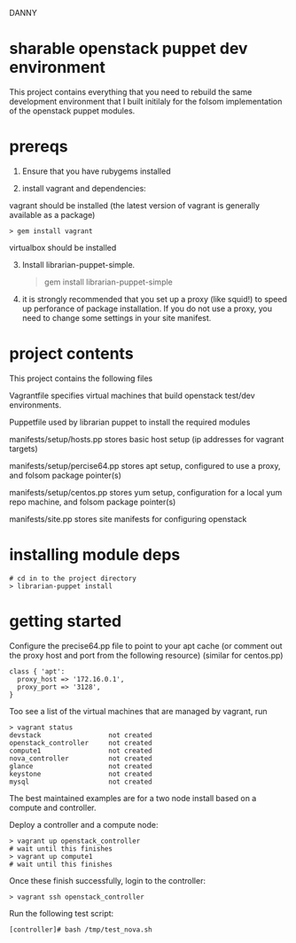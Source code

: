 DANNY
# sharable openstack puppet dev environment

This project contains everything that you need to rebuild the
same development environment that I built initilaly for the
folsom implementation of the openstack puppet modules.

# prereqs

1. Ensure that you have rubygems installed

2. install vagrant and dependencies:

vagrant should be installed (the latest version of vagrant is generally available as a package)

    > gem install vagrant

virtualbox should be installed

3. Install librarian-puppet-simple.

    > gem install librarian-puppet-simple

3. it is strongly recommended that you set up a proxy (like squid!) to speed up perforance
of package installation. If you do not use a proxy, you need to change some settings in
your site manifest.

# project contents

This project contains the following files

Vagrantfile
  specifies virtual machines that build openstack test/dev environments.

Puppetfile
  used by librarian puppet to install the required modules

manifests/setup/hosts.pp
  stores basic host setup (ip addresses for vagrant targets)

manifests/setup/percise64.pp
  stores apt setup, configured to use a proxy, and folsom package pointer(s)

manifests/setup/centos.pp
  stores yum setup, configuration for a local yum repo machine, and folsom package pointer(s)

manifests/site.pp
  stores site manifests for configuring openstack

# installing module deps

    # cd in to the project directory
    > librarian-puppet install

# getting started

Configure the precise64.pp file to point to your apt cache
(or comment out the proxy host and port from the following resource)
(similar for centos.pp)

    class { 'apt':
      proxy_host => '172.16.0.1',
      proxy_port => '3128',
    }

Too see a list of the virtual machines that are managed by vagrant, run

    > vagrant status
    devstack                 not created
    openstack_controller     not created
    compute1                 not created
    nova_controller          not created
    glance                   not created
    keystone                 not created
    mysql                    not created

The best maintained examples are for a two node install
based on a compute and controller.

Deploy a controller and a compute node:

    > vagrant up openstack_controller
    # wait until this finishes
    > vagrant up compute1
    # wait until this finishes

Once these finish successfully, login to the controller:

    > vagrant ssh openstack_controller

Run the following test script:

    [controller]# bash /tmp/test_nova.sh

